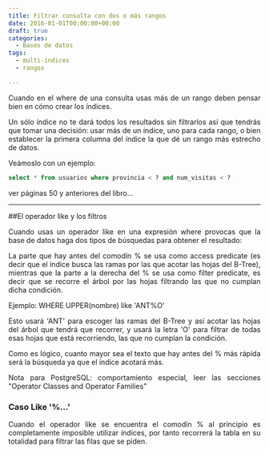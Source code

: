 ```yaml
---
title: Filtrar consulta con dos o más rangos
date: 2016-01-01T00:00:00+00:00
draft: true
categories:
  - Bases de datos
tags:
  - multi-índices
  - rangos

---
```

<p style="text-align: justify">
  Cuando en el where de una consulta usas más de un rango deben pensar bien en cómo crear los índices.
</p>

<p style="text-align: justify">
  Un sólo índice no te dará todos los resultados sin filtrarlos así que tendrás que tomar una decisión: usar más de un índice, uno para cada rango, o bien establecer la primera columna del índice la que dé un rango más estrecho de datos.
</p>

Veámoslo con un ejemplo:

```sql
select * from usuarios where provincia < ? and num_visitas < ?
```

ver páginas 50 y anteriores del libro&#8230;


------

##El operador like y los filtros

<p style="text-align: justify">Cuando usas un operador like en una expresión where provocas que la base de datos haga dos tipos de búsquedas para obtener el resultado:</p>
<p style="text-align: justify">La parte que hay antes del comodín % se usa como access predicate (es decir que el índice busca las ramas por las que acotar las hojas del B-Tree), mientras que la parte a la derecha del % se usa como filter predicate, es decir que se recorre el árbol por las hojas filtrando las que no cumplan dicha condición.</p>
<p style="text-align: justify">Ejemplo: <span class="lang:pgsql decode:true  crayon-inline ">WHERE UPPER(nombre) like 'ANT%O'</span></p>
<p style="text-align: justify">Esto usará 'ANT' para escoger las ramas del B-Tree y así acotar las hojas del árbol que tendrá que recorrer, y usará la letra 'O' para filtrar de todas esas hojas que está recorriendo, las que no cumplan la condición.</p>
<p style="text-align: justify">Como es lógico, cuanto mayor sea el texto que hay antes del % más rápida será la búsqueda ya que el índice acotará más.</p>
<p style="text-align: justify">Nota para PostgreSQL: comportamiento especial, leer las secciones "Operator Classes and Operator Families"</p>

<h3 style="text-align: justify">Caso Like '%...'</h3>
<p style="text-align: justify">Cuando el operador like se encuentra el comodín % al principio es completamente imposible utilizar índices, por tanto recorrerá la tabla en su totalidad para filtrar las filas que se piden.</p>
